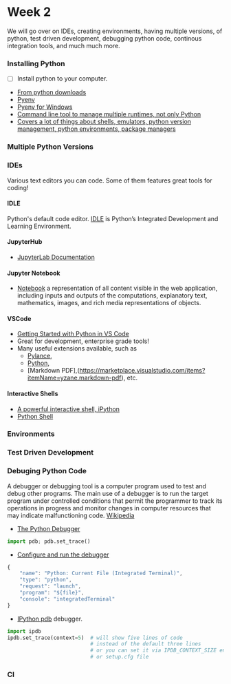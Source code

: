 # Week 2

We will go over on IDEs, creating environments, having multiple versions, of python, test driven development, debugging python code, continous integration tools, and much much more.

### Installing Python

- [ ] Install python to your computer.

- [From python downloads](https://www.python.org/downloads/)
- [Pyenv](https://github.com/pyenv/pyenv)
- [Pyenv for Windows](https://github.com/pyenv-win/pyenv-win)
- [Command line tool to manage multiple runtimes, not only Python](https://asdf-vm.com/#/)
- [Covers a lot of things about shells, emulators, python version management, python environments, package managers](https://realpython.com/effective-python-environment/)

### Multiple Python Versions

<!-- TODO -->
<!-- Explain why multiple versions are useful, how to install, etc. -->

### IDEs

Various text editors you can code. Some of them features great tools for coding!

#### IDLE

Python's default code editor. [IDLE](https://docs.python.org/3/library/idle.html) is Python’s Integrated Development and Learning Environment.

#### JupyterHub

- [JupyterLab Documentation](https://jupyterlab.readthedocs.io/en/stable/)

#### Jupyter Notebook 

- [Notebook](https://jupyter-notebook.readthedocs.io/en/stable/) a representation of all content visible in the web application, including inputs and outputs of the computations, explanatory text, mathematics, images, and rich media representations of objects.
  
#### VSCode

- [Getting Started with Python in VS Code](https://code.visualstudio.com/docs/python/python-tutorial)
- Great for development, enterprise grade tools!
- Many useful extensions available, such as 
  - [Pylance](https://marketplace.visualstudio.com/items?itemName=ms-python.vscode-pylance), 
  - [Python](https://marketplace.visualstudio.com/items?itemName=ms-python.python), 
  - [Markdown PDF],(https://marketplace.visualstudio.com/items?itemName=yzane.markdown-pdf), etc.

#### Interactive Shells

- [A powerful interactive shell, iPython](https://ipython.org/)
- [Python Shell](https://www.python.org/shell/)

### Environments

<!-- TODO -->

### Test Driven Development

<!-- TODO -->

### Debuging Python Code

A debugger or debugging tool is a computer program used to test and debug other programs. The main use of a debugger is to run the target program under controlled conditions that permit the programmer to track its operations in progress and monitor changes in computer resources that may indicate malfunctioning code. [Wikipedia](https://en.wikipedia.org/wiki/Debugger)

- [The Python Debugger](https://docs.python.org/3/library/pdb.html)

``` py
import pdb; pdb.set_trace()
```

- [Configure and run the debugger](https://code.visualstudio.com/docs/python/debugging)

``` js
{
    "name": "Python: Current File (Integrated Terminal)",
    "type": "python",
    "request": "launch",
    "program": "${file}",
    "console": "integratedTerminal"
}
```

- [IPython pdb](https://github.com/gotcha/ipdb) debugger.
``` py
import ipdb
ipdb.set_trace(context=5)  # will show five lines of code
                           # instead of the default three lines
                           # or you can set it via IPDB_CONTEXT_SIZE env variable
                           # or setup.cfg file
```
### CI

<!-- TODO -->
